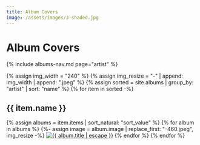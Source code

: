 ```yaml
---
title: Album Covers
image: /assets/images/J-shaded.jpg
---
```

# Album Covers

{% include albums-nav.md page="artist" %}

{% assign img_width = "240" %}
{% assign img_resize = "-" | append: img_width | append: ".jpeg" %}
{% assign sorted = site.albums | group_by: "artist" | sort: "name" %}
{% for item in sorted -%}
<h2>{{ item.name }}</h2>
{% assign albums = item.items | sort_natural: "sort_value" %}
{% for album in albums %}
{%- assign image = album.image | replace_first: "-460.jpeg", img_resize -%}
<a href="{{ album.url }}"><img class="albumgrid" src="{{ image }}" alt="{{ album.title | escape }}" width={{ img_width }} height={{ img_width }}></a>
{% endfor %}
{% endfor %}